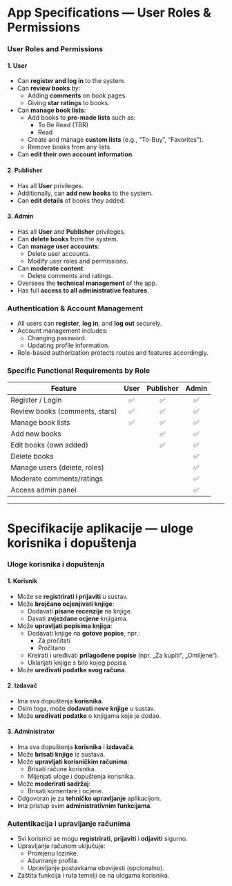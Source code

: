 # App Specifications — User Roles & Permissions

### User Roles and Permissions

#### 1. User

- Can **register and log in** to the system.
- Can **review books** by:
  - Adding **comments** on book pages.
  - Giving **star ratings** to books.
- Can **manage book lists**:
  - Add books to **pre-made lists** such as:
    - To Be Read (TBR)
    - Read
  - Create and manage **custom lists** (e.g., “To-Buy”, “Favorites”).
  - Remove books from any lists.
- Can **edit their own account information**.

#### 2. Publisher

- Has all **User** privileges.
- Additionally, can **add new books** to the system.
- Can **edit details** of books they added.

#### 3. Admin

- Has all **User** and **Publisher** privileges.
- Can **delete books** from the system.
- Can **manage user accounts**:
  - Delete user accounts.
  - Modify user roles and permissions.
- Can **moderate content**:
  - Delete comments and ratings.
- Oversees the **technical management** of the app.
- Has full **access to all administrative features**.

### Authentication & Account Management

- All users can **register**, **log in**, and **log out** securely.
- Account management includes:
  - Changing password.
  - Updating profile information.
- Role-based authorization protects routes and features accordingly.

### Specific Functional Requirements by Role

| Feature                       | User | Publisher | Admin |
|-------------------------------|:----:|:---------:|:-----:|
| Register / Login              |  ✅  |    ✅     |  ✅   |
| Review books (comments, stars)|  ✅  |    ✅     |  ✅   |
| Manage book lists             |  ✅  |    ✅     |  ✅   |
| Add new books                |      |    ✅     |  ✅   |
| Edit books (own added)        |      | ✅ |  ✅   |
| Delete books                 |      |           |  ✅   |
| Manage users (delete, roles)  |      |           |  ✅   |
| Moderate comments/ratings     |      |           |  ✅   |
| Access admin panel            |      |           |  ✅   |

---

# Specifikacije aplikacije — uloge korisnika i dopuštenja

### Uloge korisnika i dopuštenja

#### 1. Korisnik

- Može se **registrirati i prijaviti** u sustav.
- Može **brojčano ocjenjivati knjige**:
  - Dodavati **pisane recenzije** na knjige.
  - Davati **zvjezdane ocjene** knjigama.
- Može **upravljati popisima knjiga**:
  - Dodavati knjige na **gotove popise**, npr.:
    - Za pročitati 
    - Pročitano
  - Kreirati i uređivati **prilagođene popise** (npr. „Za kupiti“, „Omiljene“).
  - Uklanjati knjige s bilo kojeg popisa.
- Može **uređivati  podatke svog računa**.

#### 2. Izdavač

- Ima sva dopuštenja **korisnika**.
- Osim toga, može **dodavati nove knjige** u sustav.
- Može **uređivati podatke** o knjigama koje je dodao.

#### 3. Administrator

- Ima sva dopuštenja **korisnika** i **izdavača**.
- Može **brisati knjige** iz sustava.
- Može **upravljati korisničkim računima**:
  - Brisati račune korisnika.
  - Mijenjati uloge i dopuštenja korisnika.
- Može **moderirati sadržaj**:
  - Brisati komentare i ocjene.
- Odgovoran je za **tehničko upravljanje** aplikacijom.
- Ima pristup svim **administrativnim funkcijama**.

### Autentikacija i upravljanje računima

- Svi korisnici se mogu **registrirati**, **prijaviti** i **odjaviti** sigurno.
- Upravljanje računom uključuje:
  - Promjenu lozinke.
  - Ažuriranje profila.
  - Upravljanje postavkama obavijesti (opcionalno).
- Zaštita funkcija i ruta temelji se na ulogama korisnika.
